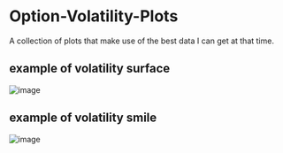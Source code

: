 # Option-Volatility-Plots
A collection of plots that make use of the best data I can get at that time.


## example of volatility surface
![image](https://github.com/andytyuan2/Option-Volatility-Plots/assets/125106540/f572b6a3-2713-47d4-a1a2-fabdaeb5d6f5)

## example of volatility smile
![image](https://github.com/andytyuan2/Option-Volatility-Plots/assets/125106540/ff4a9f82-93ee-4cd9-923e-a28f9966e286)

